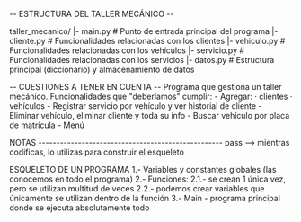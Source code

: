 -- ESTRUCTURA DEL TALLER MECÁNICO --

taller_mecanico/
    |- main.py      # Punto de entrada principal del programa
    |- cliente.py   # Funcionalidades relacionadas con los clientes
    |- vehiculo.py  # Funcionalidades relacionadas con los vehículos
    |- servicio.py  # Funcionalidades relacionadas con los servicios
    |- datos.py     # Estructura principal (diccionario) y almacenamiento de datos

-- CUESTIONES A TENER EN CUENTA --
Programa que gestiona un taller mecánico.
Funcionalidades que "deberíamos" cumplir:
    - Agregar:
        · clientes
        · vehículos
    - Registrar servicio por vehículo y ver historial de cliente
    - Eliminar vehículo, eliminar cliente y toda su info
    - Buscar vehículo por placa de matrícula
    - Menú 

NOTAS ---------------------------------------------------
pass --> mientras codificas, lo utilizas para construir el esqueleto

ESQUELETO DE UN PROGRAMA
1.- Variables y constantes globales (las conocemos en todo el programa)
2.- Funciones:
    2.1.- se crean 1 única vez, pero se utilizan multitud de veces
    2.2.- podemos crear variables que únicamente se utilizan dentro de la función
3.- Main - programa principal donde se ejecuta absolutamente todo
